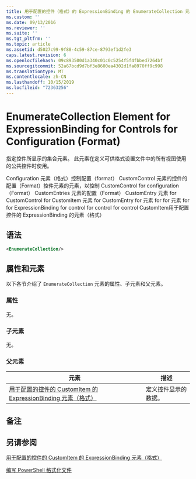 ```yaml
---
title: 用于配置的控件（格式）的 ExpressionBinding 的 EnumerateCollection 元素 |Microsoft Docs
ms.custom: ''
ms.date: 09/13/2016
ms.reviewer: ''
ms.suite: ''
ms.tgt_pltfrm: ''
ms.topic: article
ms.assetid: d5027c99-9f88-4c59-87ce-8793ef1d2fe3
caps.latest.revision: 6
ms.openlocfilehash: 09c893500d1a340c01c0c5254f5f4fbbed7264bf
ms.sourcegitcommit: 52a67bcd9d7bf3e8600ea4302d1fa8970ff9c998
ms.translationtype: MT
ms.contentlocale: zh-CN
ms.lasthandoff: 10/15/2019
ms.locfileid: "72363256"
---
```

# <a name="enumeratecollection-element-for-expressionbinding-for-controls-for-configuration-format"></a>EnumerateCollection Element for ExpressionBinding for Controls for Configuration (Format)

指定控件所显示的集合元素。 此元素在定义可供格式设置文件中的所有视图使用的公共控件时使用。

Configuration 元素（格式）控制配置（format） CustomControl 元素的控件的配置（Format）控件元素的元素，以控制 CustomControl for configuration （Format） CustomEntries 元素的配置（Format） CustomEntry 元素 for CustomControl for CustomItem 元素 for CustomEntry for 元素 for for 元素 for for ExpressionBinding for control for control for control CustomItem用于配置控件的 ExpressionBinding 的元素（格式）

## <a name="syntax"></a>语法

```xml
<EnumerateCollection/>
```

## <a name="attributes-and-elements"></a>属性和元素

以下各节介绍了 `EnumerateCollection` 元素的属性、子元素和父元素。

### <a name="attributes"></a>属性

无。

### <a name="child-elements"></a>子元素

无。

### <a name="parent-elements"></a>父元素

|元素|描述|
|-------------|-----------------|
|[用于配置的控件的 CustomItem 的 ExpressionBinding 元素（格式）](./expressionbinding-element-for-customitem-for-controls-for-configuration-format.md)|定义控件显示的数据。|

## <a name="remarks"></a>备注

## <a name="see-also"></a>另请参阅

[用于配置的控件的 CustomItem 的 ExpressionBinding 元素（格式）](./expressionbinding-element-for-customitem-for-controls-for-configuration-format.md)

[编写 PowerShell 格式化文件](./writing-a-powershell-formatting-file.md)
